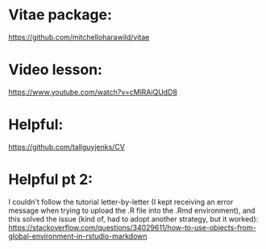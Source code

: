 #  Vitae package: 
https://github.com/mitchelloharawild/vitae

# Video lesson:
https://www.youtube.com/watch?v=cMlRAiQUdD8 

# Helpful:
https://github.com/tallguyjenks/CV

# Helpful pt 2: 
I couldn't follow the tutorial letter-by-letter (I kept receiving an error message when trying to upload the .R file into the .Rmd environment), and this solved the issue (kind of, had to adopt another strategy, but it worked):
https://stackoverflow.com/questions/34029611/how-to-use-objects-from-global-environment-in-rstudio-markdown

